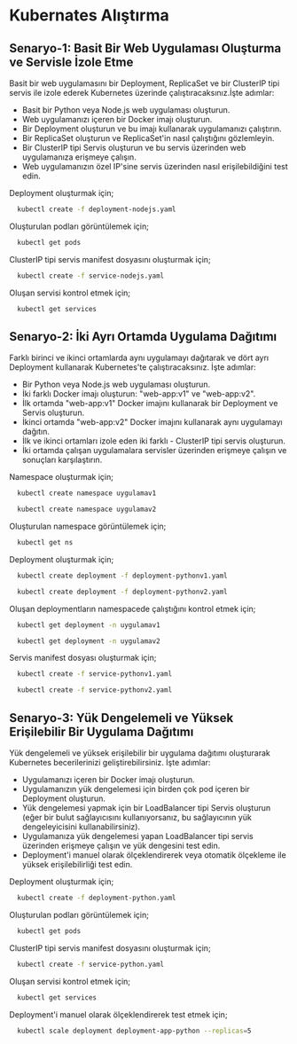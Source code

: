 # Kubernates Alıştırma


## Senaryo-1: Basit Bir Web Uygulaması Oluşturma ve Servisle İzole Etme
 Basit bir web uygulamasını bir Deployment, ReplicaSet ve bir ClusterIP tipi servis ile izole ederek Kubernetes üzerinde çalıştıracaksınız.İşte adımlar:
-	Basit bir Python veya Node.js web uygulaması oluşturun.
- Web uygulamanızı içeren bir Docker imajı oluşturun.
- Bir Deployment oluşturun ve bu imajı kullanarak uygulamanızı çalıştırın.
-	Bir ReplicaSet oluşturun ve ReplicaSet'in nasıl çalıştığını gözlemleyin.
-	Bir ClusterIP tipi Servis oluşturun ve bu servis üzerinden web uygulamanıza erişmeye çalışın.
-	Web uygulamanızın özel IP'sine servis üzerinden nasıl erişilebildiğini test edin.

Deployment oluşturmak için;

```bash
  kubectl create -f deployment-nodejs.yaml
```

Oluşturulan podları görüntülemek için;

```bash
  kubectl get pods
```

ClusterIP tipi servis manifest dosyasını oluşturmak için; 

```bash
  kubectl create -f service-nodejs.yaml
```
Oluşan servisi kontrol etmek için; 

```bash
  kubectl get services
```

## Senaryo-2: İki Ayrı Ortamda Uygulama Dağıtımı
Farklı birinci ve ikinci ortamlarda aynı uygulamayı dağıtarak ve dört ayrı Deployment kullanarak Kubernetes'te çalıştıracaksınız. İşte adımlar:
- Bir Python veya Node.js web uygulaması oluşturun.
- İki farklı Docker imajı oluşturun: "web-app:v1" ve "web-app:v2".
- İlk ortamda "web-app:v1" Docker imajını kullanarak bir Deployment ve Servis oluşturun.
- İkinci ortamda "web-app:v2" Docker imajını kullanarak aynı uygulamayı dağıtın.
- İlk ve ikinci ortamları izole eden iki farklı - ClusterIP tipi servis oluşturun.
- İki ortamda çalışan uygulamalara servisler üzerinden erişmeye çalışın ve sonuçları karşılaştırın.

Namespace oluşturmak için;

```bash
  kubectl create namespace uygulamav1
```
```bash
  kubectl create namespace uygulamav2
```

Oluşturulan namespace görüntülemek için;

```bash
  kubectl get ns
```

Deployment oluşturmak için;

```bash
  kubectl create deployment -f deployment-pythonv1.yaml
```
```bash
  kubectl create deployment -f deployment-pythonv2.yaml
```
Oluşan deploymentların namespacede çalıştığını kontrol etmek için; 

```bash
  kubectl get deployment -n uygulamav1
```
```bash
  kubectl get deployment -n uygulamav2
```
Servis manifest dosyası oluşturmak için; 

```bash
  kubectl create -f service-pythonv1.yaml
```
```bash
  kubectl create -f service-pythonv2.yaml
```
## Senaryo-3: Yük Dengelemeli ve Yüksek Erişilebilir Bir Uygulama Dağıtımı
 Yük dengelemeli ve yüksek erişilebilir bir uygulama dağıtımı oluşturarak Kubernetes becerilerinizi geliştirebilirsiniz. İşte adımlar:
- Uygulamanızı içeren bir Docker imajı oluşturun.
- Uygulamanızın yük dengelemesi için birden çok pod içeren bir Deployment oluşturun.
- Yük dengelemesi yapmak için bir LoadBalancer tipi Servis oluşturun (eğer bir bulut sağlayıcısını kullanıyorsanız, bu sağlayıcının yük dengeleyicisini kullanabilirsiniz).
- Uygulamanıza yük dengelemesi yapan LoadBalancer tipi servis üzerinden erişmeye çalışın ve yük dengesini test edin.
- Deployment'i manuel olarak ölçeklendirerek veya otomatik ölçekleme ile yüksek erişilebilirliği test edin.

Deployment oluşturmak için;

```bash
  kubectl create -f deployment-python.yaml
```

Oluşturulan podları görüntülemek için;

```bash
  kubectl get pods
```

ClusterIP tipi servis manifest dosyasını oluşturmak için; 

```bash
  kubectl create -f service-python.yaml
```
Oluşan servisi kontrol etmek için; 

```bash
  kubectl get services
```

Deployment'i manuel olarak ölçeklendirerek test etmek için; 

```bash
  kubectl scale deployment deployment-app-python --replicas=5
```
  
  
